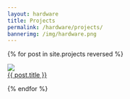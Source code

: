 ```yaml
---
layout: hardware
title: Projects
permalink: /hardware/projects/
bannerimg: /img/hardware.png
---
```


{% for post in site.projects reversed %}

<div class="blogthumb">
  <a href="{{post.url}}"><img src="{{ post.image }}"></a>
  <div class="blogthumb-link"><a href="{{post.url}}">{{ post.title }}</a></div>
</div>

{% endfor %}

